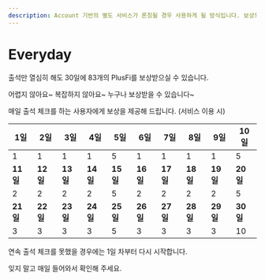 ```yaml
---
description: Account 기반의 별도 서비스가 론칭될 경우 사용하게 될 방식입니다. 보상의 내용은 변경될 수 있습니다.
---
```


# Everyday

출석만 열심히 해도 30일에 83개의 PlusFi를 보상받으실 수 있습니다.

어렵지 않아요\~ 복잡하지 않아요\~ 누구나 보상받을 수 있습니다\~

매일 출석 체크를 하는 사용자에게 보상을 제공해 드립니다. (서비스 이용 시)

| **1일**  | **2일**  | **3일**  | **4일**  | **5일**  | **6일**  | **7일**  | **8일**  | **9일**  | **10일** |
| ------- | ------- | ------- | ------- | ------- | ------- | ------- | ------- | ------- | ------- |
| 1       | 1       | 1       | 1       | 5       | 1       | 1       | 1       | 1       | 5       |
| **11일** | **12일** | **13일** | **14일** | **15일** | **16일** | **17일** | **18일** | **19일** | **20일** |
| 2       | 2       | 2       | 2       | 5       | 2       | 2       | 2       | 2       | 5       |
| **21일** | **22일** | **23일** | **24일** | **25일** | **26일** | **27일** | **28일** | **29일** | **30일** |
| 3       | 3       | 3       | 3       | 5       | 3       | 3       | 3       | 3       | 10      |

연속 출석 체크를 못했을 경우에는 1일 차부터 다시 시작합니다.

잊지 말고 매일 들어와서 확인해 주세요.
